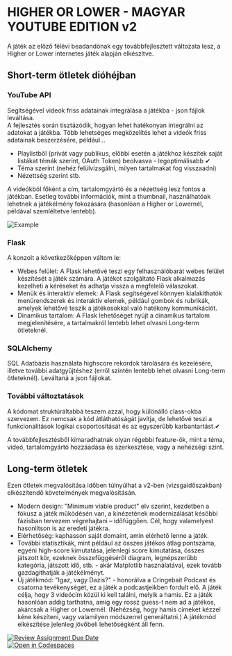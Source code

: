 HIGHER OR LOWER - MAGYAR YOUTUBE EDITION v2
=== 

A játék az előző félévi beadandónak egy továbbfejlesztett változata lesz, a Higher or Lower internetes játék alapján elkészítve. 

## Short-term ötletek dióhéjban

### YouTube API

Segítségével videók friss adatainak integrálása a játékba - json fájlok leváltása.  
A fejlesztés során tisztázódik, hogyan lehet hatékonyan integrálni az adatokat a játékba. Több lehetséges megközelítés lehet a videók friss adatainak beszerzésére, például...
- Playlistből (privát vagy publikus, előbbi esetén a játékhoz készítek saját listákat témák szerint, OAuth Token) beolvasva - legoptimálisabb ✔
- Téma szerint (nehéz felülvizsgálni, milyen tartalmakat fog visszaadni)
- Nézettség szerint stb.

A videókból főként a cím, tartalomgyártó és a nézettség lesz fontos a játékban. Esetleg további információk, mint a thumbnail, használhatóak lehetnek a játékélmény fokozására (hasonlóan a Higher or Lowernél, példával szemléltetve lentebb).

![Example](example.JPG)

### Flask

A konzolt a következőképpen váltom le:
- Webes felület: A Flask lehetővé teszi egy felhasználóbarát webes felület készítését a játék számára. A játékot szolgáltató Flask alkalmazás kezelheti a kéréseket és adhatja vissza a megfelelő válaszokat.
- Menük és interaktív elemek: A Flask segítségével könnyen kialakíthatók menürendszerek és interaktív elemek, például gombok és rubrikák, amelyek lehetővé teszik a játékosokkal való hatékony kommunikációt.
- Dinamikus tartalom: A Flask lehetőséget nyújt a dinamikus tartalom megjelenítésére, a tartalmakról lentebb lehet olvasni Long-term ötleteknél.

### SQLAlchemy 

SQL Adatbázis használata highscore rekordok tárolására és kezelésére, illetve további adatgyűjtéshez (erről szintén lentebb lehet olvasni Long-term ötleteknél).
Leváltaná a json fájlokat.

### További változtatások

A kódomat struktúráltabbá teszem azzal, hogy különálló class-okba szervezem. Ez nemcsak a kód átláthatóságát javítja, de lehetővé teszi a funkcionalitások logikai csoportosítását és az egyszerűbb karbantartást.✔

A továbbfejlesztésből kimaradhatnak olyan régebbi feature-ök, mint a téma, videó, tartalomgyártó hozzáadása és szerkesztése, vagy a nehézségi szint.

## Long-term ötletek 

Ezen ötletek megvalósítása időben túlnyúlhat a v2-ben (vizsgaidőszakban) elkészítendő követelmények megvalósításán.

- Modern design: "Minimum viable product" elv szerint, kezdetben a fókusz a játék működésén van, a kinézetének modernizálását későbbi fázisban tervezem végrehajtani – időfüggően. Cél, hogy valamelyest hasonlítson is az eredeti játékra.
- Elérhetőség: kaphasson saját domaint, amin elérhető lenne a játék.
- További statisztikák, mint például az összes játékos átlag pontszáma, egyéni high-score kimutatása, jelenlegi score kimutatása, összes játszott kör, ezeknek összefüggéséről diagram, legnépszerűbb kategória, játszott idő, stb. - akár Matplotlib használatával, ezek tovább gazdagíthatják a játékélményt.  
- Új játékmód: "Igaz, vagy Dazis?" - honorálva a Cringebait Podcast és csatorna tevékenységét, ez a játék a podcastjeikben fordult elő. A játék célja, hogy 3 videócím közül ki kell találni, melyik a hamis. Ez a játék hasonlóan addig tarthatna, amíg egy rossz guess-t nem ad a játékos, akárcsak a Higher or Lowernél. (Nehézség, hogy hamis címeket kézzel kéne készíteni, vagy valamilyen módszerrel generáltatni.) A játékmód elkészítése jelenleg jövőbeli lehetőségként áll fenn.

[![Review Assignment Due Date](https://classroom.github.com/assets/deadline-readme-button-24ddc0f5d75046c5622901739e7c5dd533143b0c8e959d652212380cedb1ea36.svg)](https://classroom.github.com/a/kedfMXW7)  
[![Open in Codespaces](https://classroom.github.com/assets/launch-codespace-7f7980b617ed060a017424585567c406b6ee15c891e84e1186181d67ecf80aa0.svg)](https://classroom.github.com/open-in-codespaces?assignment_repo_id=13266045)

